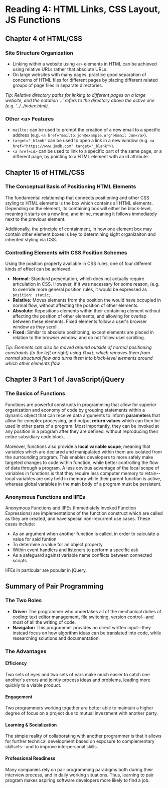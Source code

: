 # Reading 4: HTML Links, CSS Layout, JS Functions

## Chapter 4 of HTML/CSS

### Site Structure Organization

- Linking within a website using `<a>` elements in HTML can be achieved using relative URLs rather that absolute URLs.
- On large websites with many pages, practice good separation of concerns of HTML files for different pages by placing different related groups of page files in separate directories.

_Tip: Relative directory paths for linking to different pages on a large website, and the notation '..' refers to the directory above the active one (e.g. '../../index.html)._

### Other \<a\> Features

- `mailto:` can be used to prompt the creation of a new email to a specific address (e.g. `<a href="mailto:jon@example.org">Email Jon</a>`).
- `target="_blank"` can be used to open a link in a new window (e.g. `<a href="https://www.imdb.com" target="_blank">`).
- `<a href=id>` can be used to link to a specific part of the same page, or a different page, by pointing to a HTML element with an id attribute.

## Chapter 15 of HTML/CSS

### The Conceptual Basis of Positioning HTML Elements

The fundamental relationshp that connects positioning and other CSS styling to HTML elements is the box which contains all HTML elements. Depending on the element, its containing box will either be block-level, meaning it starts on a new line, and inline, meaning it follows immediately next to the previous element.

Additionally, the principle of containment, in how one element box may contain other element boxes is key to determining sight organizaiton and inherited styling via CSS.

### Controlling Elements with CSS Position Schemes

Using the position property available in CSS rules, one of four different kinds of effect can be achieved.

- **Normal:** Standard presentation, which does not actually require articulation in CSS. However, if it was necessary for some reason, (e.g. to override more general position rules, it would be expressed as `position: static;`.
- **Relative:** Moves elements from the position the would have occupied in normal flow, without affecting the position of other elements.
- **Absolute:** Repositions elements within their containing element without affecting the position of other elements, and allowing for overlap between these elements. Fixed elements follow a user's browser window as they scroll.
- **Fixed:** Similar to absolute positioning, except elements are placed in relation to the browser window, and do not follow user scrolling.

_Tip: Elements can also be moved around outside of normal positioning constraints (to the left or right) using `float`, which removes them from normal structural flow and turns them into block-level elements around which other elements flow._

## Chapter 3 Part 1 of JavaScript/jQuery

### The Basics of Functions

Functions are powerful constructs in programming that allow for superior organization and economy of code by grouping statements within a dynamic object that can receive data arguments to inform **parameters** that allow for complex processing, and output **return values** which can then be used in other parts of a program. Most importantly, they can be invoked at any position in a program after they are defined, without reproducing their entire subsidiary code block.

Moreover, functions also provide a **local variable scope**, meaning that variables which are declared and manipulated within them are isolated from the surrounding program. This enables developers to more safely make targeted changes to code within function, while better controlling the flow of data through a program. A less obvious advantage of the local scope of variables in functions is that they require less computer memory to retain--local variables are only held in memory while their parent function is active, whereas global variables in the main body of a program must be persistent.

### Anonymous Functions and IIFEs

Anonymous Functions and IIFEs (Immediately Invoked Function Expressions) are implementations of the function construct which are called as they are created, and have special non-recurrent use cases. These cases include:

- As an argument when another function is called, in order to calculate a value for said funtion
- To determine a value for an object property
- Within event handlers and listeners to perform a specific ask
- As a safeguard against variable name conflicts between connected scripts

IIFEs in particular are popular in jQuery.

## Summary of Pair Programming

### The Two Roles

- **Driver:** The programmer who undertakes all of the mechanical duties of coding: text editor management, file switching, version control--and most of all the writing of code.
- **Navigator:** This programmer provides no direct written input--they instead focus on how algorithm ideas can be translated into code, while researching solutions and documentation.

### The Advantages

#### Efficiency

Two sets of eyes and two sets of ears make much easier to catch one another's errors and jointly process ideas and problems, leading more quickly to a viable product.

#### Engagement

Two programmers working together are better able to maintain a higher degree of focus on a project due to mutual investment with another party.

#### Learning & Socialization

The simple reality of collaborating with another programmer is that it allows for further technical development based on exposure to complementary skillsets--and to improve interpersonal skills.

#### Professional Readiness

Many companies rely on pair programming paradigms both during their interview process, and in daily working situations. Thus, learning to pair program makes aspiring software developers more likely to find a job.
